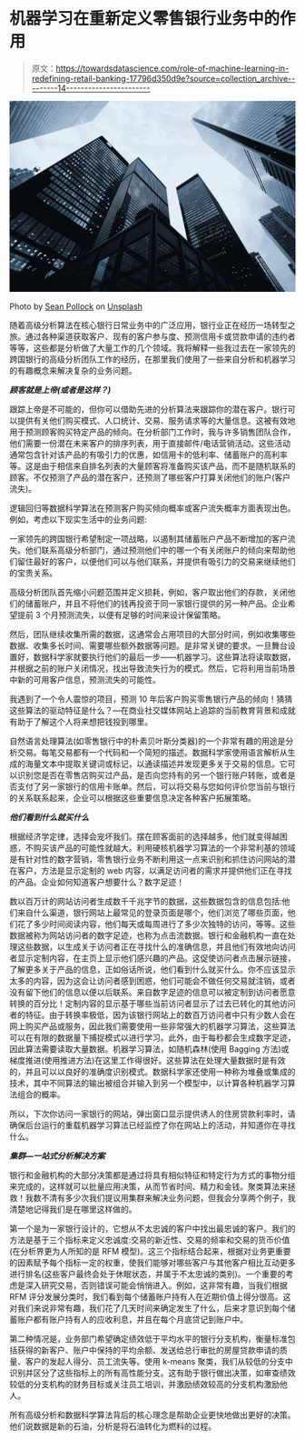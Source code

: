 # 机器学习在重新定义零售银行业务中的作用

> 原文：<https://towardsdatascience.com/role-of-machine-learning-in-redefining-retail-banking-17796d350d9e?source=collection_archive---------14----------------------->

![](img/7e16e92546f354d052b1a4a64a5e094e.png)

Photo by [Sean Pollock](https://unsplash.com/@seanpollock?utm_source=medium&utm_medium=referral) on [Unsplash](https://unsplash.com?utm_source=medium&utm_medium=referral)

随着高级分析算法在核心银行日常业务中的广泛应用，银行业正在经历一场转型之旅。通过各种渠道获取客户、现有的客户参与度、预测信用卡或贷款申请的违约者等等，这些都是分析做了大量工作的几个领域。我将解释一些我过去在一家领先的跨国银行的高级分析团队工作的经历，在那里我们使用了一些来自分析和机器学习的有趣概念来解决复杂的业务问题。

***顾客就是上帝(或者是这样？)***

跟踪上帝是不可能的，但你可以借助先进的分析算法来跟踪你的潜在客户。银行可以提供有关他们购买模式、人口统计、交易、服务请求等的大量信息。这被有效地用于预测顾客购买特定产品的倾向。在分析部门工作时，我与许多销售团队合作，他们需要一份潜在未来客户的排序列表，用于直接邮件/电话营销活动。这些活动通常包含针对该产品的有吸引力的优惠，如信用卡的低利率、储蓄账户的高利率等。这是由于相信来自排名列表的大量顾客将准备购买该产品，而不是随机联系的顾客。不仅预测了产品的潜在客户，还预测了哪些客户打算关闭他们的账户(客户流失)。

逻辑回归等数据科学算法在预测客户购买倾向概率或客户流失概率方面表现出色。例如，考虑以下现实生活中的业务问题:

一家领先的跨国银行希望制定一项战略，以遏制其储蓄账户产品不断增加的客户流失。他们联系高级分析部门，通过预测他们中的哪一个有关闭账户的倾向来帮助他们留住最好的客户，以便他们可以与他们联系，并提供有吸引力的交易来继续他们的宝贵关系。

高级分析团队首先缩小问题范围并定义损耗，例如，客户取出他们的存款，关闭他们的储蓄账户，并且不将他们的钱再投资于同一家银行提供的另一种产品。企业希望提前 3 个月预测流失，以便有足够的时间来设计保留策略。

然后，团队继续收集所需的数据，这通常会占用项目的大部分时间，例如收集哪些数据、收集多长时间、需要哪些额外数据等问题。是非常关键的要求。一旦舞台设置好，数据科学家就要执行他们的最后一步——机器学习。这些算法将读取数据，并根据之前的账户关闭情况，找出导致流失行为的模式。然后，它将利用当前场景中新的可用客户信息，预测流失的可能性。

我遇到了一个令人震惊的项目，预测 10 年后客户购买零售银行产品的倾向！猜猜这些算法的驱动特征是什么？—在商业社交媒体网站上追踪的当前教育背景和成就有助于了解这个人将来想把钱投到哪里。

自然语言处理算法(如零售银行中的朴素贝叶斯分类器)的一个非常有趣的用途是分析交易。每笔交易都有一个代码和一个简短的描述。数据科学家使用语言解析从生成的海量文本中提取关键词或标记，以通读描述并发现更多关于交易的信息。它可以识别您是否在零售店购买过产品，是否向您持有的另一个银行账户转账，或者是否支付了另一家银行的信用卡账单。然后，可以将交易与您如何评价您当前与银行的关系联系起来，企业可以根据这些重要信息决定各种客户拓展策略。

***他们看到什么就买什么***

根据经济学定律，选择会宠坏我们。摆在顾客面前的选择越多，他们就变得越困惑，不购买该产品的可能性就越大。利用硬核机器学习算法的一个非常利基的领域是有针对性的数字营销，零售银行业务不断利用这一点来识别和抓住访问网站的潜在客户，方法是显示定制的 web 内容，以满足访问者的需求并提供他们正在寻找的产品。企业如何知道客户想要什么？数字足迹！

数以百万计的网站访问者生成数千千兆字节的数据，这些数据包含的信息包括:他们来自什么渠道，银行网站上最常见的登录页面是哪个，他们浏览了哪些页面，他们花了多少时间阅读内容，他们每天或每周进行了多少次独特的访问，等等。这些数据被称为网站访问者的数字足迹，也称为点击流数据。银行和金融机构一直在处理这些数据，以生成关于访问者正在寻找什么的准确信息，并且他们有效地向访问者显示定制内容，在主页上显示他们感兴趣的产品。这促使访问者点击展示链接，了解更多关于产品的信息，正如俗话所说，他们看到什么就买什么。你不应该显示太多的内容，因为这会让访问者感到困惑，他们可能会不做任何交易就注销，或者没有留下他们的信息以便以后联系。来自数字足迹的信息可以被定制到访问者愿意转换的百分比！定制内容的显示基于哪些当前访问者显示了过去已转化的其他访问者的特征。由于转换率极低，因为该银行网站上的数百万访问者中只有少数人会在网上购买产品或服务，因此我们需要使用一些非常强大的机器学习算法，这些算法可以在有限的数据量下捕捉模式以进行学习。此外，由于每秒都会生成数字足迹，因此算法需要读取大量数据。机器学习算法，如随机森林(使用 Bagging 方法)或梯度推进(使用推进方法)在这里工作得很好。这些算法在处理大量数据时是有效的，并且可以以良好的准确度识别模式。数据科学家还使用一种称为堆叠或集成的技术，其中不同算法的输出被组合并输入到另一个模型中，以计算各种机器学习算法组合的概率。

所以，下次你访问一家银行的网站，弹出窗口显示提供诱人的住房贷款利率时，请确保后台运行的重载机器学习算法已经监控了你在网站上的活动，并知道你在寻找什么。

***集群—一站式分析解决方案***

银行和金融机构的大部分决策都是通过将具有相似特征和特定行为方式的事物分组来完成的，这样就可以批量应用决策，从而节省时间、精力和金钱。聚类算法来拯救！我数不清有多少次我们提议用集群来解决业务问题，但我会分享两个例子，我清楚地记得我们是在哪里这样做的。

第一个是为一家银行设计的，它想从不太忠诚的客户中找出最忠诚的客户。我们的方法是基于三个指标来定义忠诚度:交易的新近性、交易的频率和交易的货币价值(在分析界更为人所知的是 RFM 模型)。这三个指标结合起来，根据对业务更重要的因素赋予每个指标一定的权重，使我们能够对哪些客户与其他客户相比互动更多进行排名(这些客户最终会处于休眠状态，并属于不太忠诚的类别)。一个重要的考虑是深入研究交易，否则错误可能会悄悄进入。例如，这非常有趣，当我们根据 RFM 评分发展分类时，我们看到每个储蓄账户持有人在近期价值上得分很高。这对我们来说非常有趣，我们花了几天时间来确定发生了什么，后来才意识到每个储蓄账户都有账户持有人的应收利息，并且在每个月底贷记到账户中。

第二种情况是，业务部门希望确定绩效低于平均水平的银行分支机构，衡量标准包括获得的新客户、账户中保持的平均余额、发送给总行审批的房屋贷款申请的质量、客户的发起人得分、员工流失等。使用 k-means 聚类，我们从较低的分支中识别并区分了这些指标上的所有高性能分支。这有助于银行做出决策，如审查绩效较低的分支机构的财务目标或关注员工培训，并激励绩效较高的分支机构激励他人。

所有高级分析和数据科学算法背后的核心理念是帮助企业更快地做出更好的决策。他们说数据是新的石油，分析是将石油转化为燃料的过程。